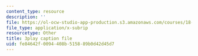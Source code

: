 ```yaml
---
content_type: resource
description: ''
file: https://ol-ocw-studio-app-production.s3.amazonaws.com/courses/18-086-mathematical-methods-for-engineers-ii-spring-2006/fe84642f0094408b515889b0d42d45d7_ByGXz_uHEdM.srt
file_type: application/x-subrip
resourcetype: Other
title: 3play caption file
uid: fe84642f-0094-408b-5158-89b0d42d45d7
---
```

